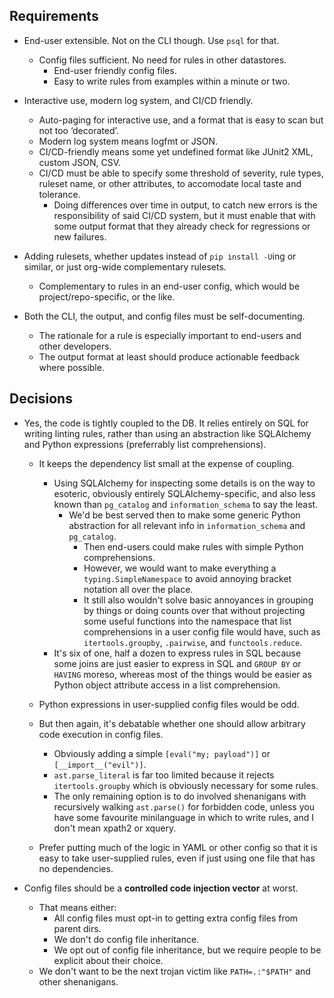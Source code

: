 ## Requirements ##

- End-user extensible. Not on the CLI though. Use `psql` for that.
    * Config files sufficient. No need for rules in other datastores.
        + End-user friendly config files.
        + Easy to write rules from examples within a minute or two.

- Interactive use, modern log system, and CI/CD friendly.
    * Auto-paging for interactive use, and a format that is easy to scan
      but not too ‘decorated’.
    * Modern log system means logfmt or JSON.
    * CI/CD-friendly means some yet undefined format like JUnit2 XML,
      custom JSON, CSV.
    * CI/CD must be able to specify some threshold of severity, rule
      types, ruleset name, or other attributes, to accomodate local
      taste and tolerance.
        + Doing differences over time in output, to catch new errors is
          the responsibility of said CI/CD system, but it must enable
          that with some output format that they already check for
          regressions or new failures.

- Adding rulesets, whether updates instead of `pip install -U`ing or
  similar, or just org-wide complementary rulesets.
    * Complementary to rules in an end-user config, which would be
      project/repo-specific, or the like.

- Both the CLI, the output, and config files must be self-documenting.
    * The rationale for a rule is especially important to end-users and
      other developers.
    * The output format at least should produce actionable feedback
      where possible.

## Decisions ##

- Yes, the code is tightly coupled to the DB. It relies entirely on
  SQL for writing linting rules, rather than using an abstraction like
  SQLAlchemy and Python expressions (preferrably list comprehensions).
    * It keeps the dependency list small at the expense of coupling.
        + Using SQLAlchemy for inspecting some details is on the way to
          esoteric, obviously entirely SQLAlchemy-specific, and also
          less known than `pg_catalog` and `information_schema` to say
          the least.
            - We'd be best served then to make some generic Python
              abstraction for all relevant info in `information_schema`
              and `pg_catalog`.
                * Then end-users could make rules with simple Python
                  comprehensions.
                * However, we would want to make everything a
                  `typing.SimpleNamespace` to avoid annoying bracket
                  notation all over the place.
                * It still also wouldn't solve basic annoyances in
                  grouping by things or doing counts over that without
                  projecting some useful functions into the namespace
                  that list comprehensions in a user config file would
                  have, such as `itertools.groupby`, `.pairwise`, and
                  `functools.reduce`.
        + It's six of one, half a dozen to express rules in SQL because
          some joins are just easier to express in SQL and `GROUP BY`
          or `HAVING` moreso, whereas most of the things would be easier
          as Python object attribute access in a list comprehension.
    * Python expressions in user-supplied config files would be odd.
    * But then again, it's debatable whether one should allow arbitrary
      code execution in config files.
        + Obviously adding a simple `[eval("my; payload")]` or
          `[__import__("evil")]`.
        + `ast.parse_literal` is far too limited because it rejects
          `itertools.groupby` which is obviously necessary for some rules.
        + The only remaining option is to do involved shenanigans with
          recursively walking `ast.parse()` for forbidden code, unless
          you have some favourite minilanguage in which to write rules,
          and I don't mean xpath2 or xquery.

    * Prefer putting much of the logic in YAML or other config so that
      it is easy to take user-supplied rules, even if just using one
      file that has no dependencies.

- Config files should be a **controlled code injection vector** at
  worst.
    * That means either:
        + All config files must opt-in to getting extra config files
          from parent dirs.
        + We don't do config file inheritance.
        + We opt out of config file inheritance, but we require people
          to be explicit about their choice.
    * We don't want to be the next trojan victim like `PATH=.:"$PATH"`
      and other shenanigans.
